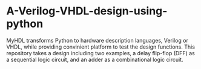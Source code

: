 # A-Verilog-VHDL-design-using-python

MyHDL transforms Python to hardware description languages, Verilog or VHDL, while providing convinient platform to test the design functions. This repository takes a design including two examples, a delay flip-flop (DFF) as a sequential logic circuit, and an adder as a combinational logic circuit.

